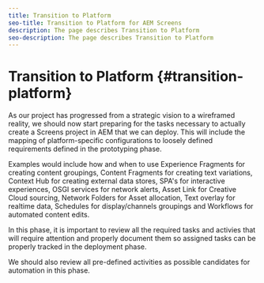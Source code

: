 ```yaml
---
title: Transition to Platform
seo-title: Transition to Platform for AEM Screens
description: The page describes Transition to Platform
seo-description: The page describes Transition to Platform
---
```


# Transition to Platform {#transition-platform}

As our project has progressed from a strategic vision to a wireframed reality, we should now start preparing for the tasks necessary to actually create a Screens project in AEM that we can deploy. This will include the mapping of platform-specific configurations to loosely defined requirements defined in the prototyping phase.

Examples would include how and when to use Experience Fragments for creating content groupings, Content Fragments for creating text variations, Context Hub for creating external data stores, SPA's for interactive experiences, OSGI services for network alerts, Asset Link for Creative Cloud sourcing, Network Folders for Asset allocation, Text overlay for realtime data, Schedules for display/channels groupings and Workflows for automated content edits.

In this phase, it is important to review all the required tasks and activies that will require attention and properly document them so assigned tasks can be properly tracked in the deployment phase.

We should also review all pre-defined activities as possible candidates for automation in this phase.
